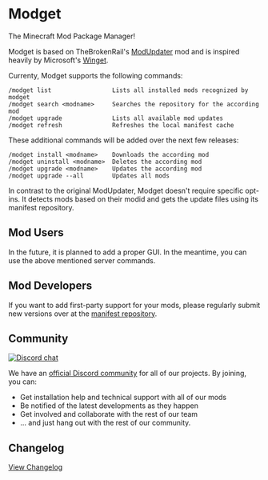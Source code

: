 # Modget
The Minecraft Mod Package Manager!

Modget is based on TheBrokenRail's [ModUpdater](https://gitea.thebrokenrail.com/TheBrokenRail/ModUpdater) mod and is inspired heavily by Microsoft's [Winget](https://github.com/microsoft/winget-cli).

Currenty, Modget supports the following commands:
```
/modget list                 Lists all installed mods recognized by modget
/modget search <modname>     Searches the repository for the according mod
/modget upgrade              Lists all available mod updates
/modget refresh              Refreshes the local manifest cache
```

These additional commands will be added over the next few releases:
```
/modget install <modname>    Downloads the according mod
/modget uninstall <modname>  Deletes the according mod
/modget upgrade <modname>    Updates the according mod
/modget upgrade --all        Updates all mods
```

In contrast to the original ModUpdater, Modget doesn't require specific opt-ins. It detects mods based on their modid and gets the update files using its manifest repository.

## Mod Users
In the future, it is planned to add a proper GUI. In the meantime, you can use the above mentioned server commands.

## Mod Developers
If you want to add first-party support for your mods, please regularly submit new versions over at the [manifest repository](https://github.com/ReviversMC/modget-manifests).

## Community
[![Discord chat](https://img.shields.io/badge/chat%20on-discord-7289DA?logo=discord&logoColor=white)](https://discord.gg/nVDXfCRyMk)

We have an [official Discord community](https://discord.gg/nVDXfCRyMk) for all of our projects. By joining, you can:
- Get installation help and technical support with all of our mods 
- Be notified of the latest developments as they happen
- Get involved and collaborate with the rest of our team
- ... and just hang out with the rest of our community.

## Changelog
[View Changelog](CHANGELOG.md)

